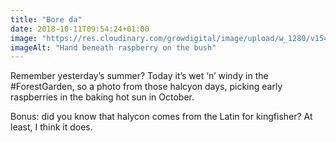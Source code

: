 ```yaml
---
title: "Bore da"
date: 2018-10-11T09:54:24+01:00
image: "https://res.cloudinary.com/growdigital/image/upload/w_1280/v1544361841/raspberry-44503421824.jpg"
imageAlt: "Hand beneath raspberry on the bush"
---
```


Remember yesterday’s summer? Today it’s wet ‘n’ windy in the #ForestGarden, so a photo from those halcyon days, picking early raspberries in the baking hot sun in October. 

Bonus: did you know that halycon comes from the Latin for kingfisher? At least, I think it does.

